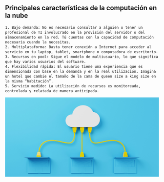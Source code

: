 
## Principales características de la computación en la nube

    1. Bajo demanda: No es necesario consultar a alguien o tener un profesional de TI involucrado en la provisión del servidor o del almacenamiento en la red. Tú cuentas con la capacidad de computación necesaria cuando la necesitas.
    2. Multiplataforma: Basta tener conexión a Internet para acceder al servicio en tu laptop, tablet, smartphone o computadora de escritorio.
    3. Recursos en pool: Sigue el modelo de multiusuario, lo que significa que hay varios usuarios del software.
    4. Flexibilidad rápida: El usuario tiene una experiencia que es dimensionada con base en la demanda y en la real utilización. Imagina un hotel que cambie el tamaño de la cama de queen size a king size en la misma “habitación”.
    5. Servicio medido: La utilización de recursos es monitoreada, controlada y relatada de manera anticipada. 


![image](/img/44.jpg)
